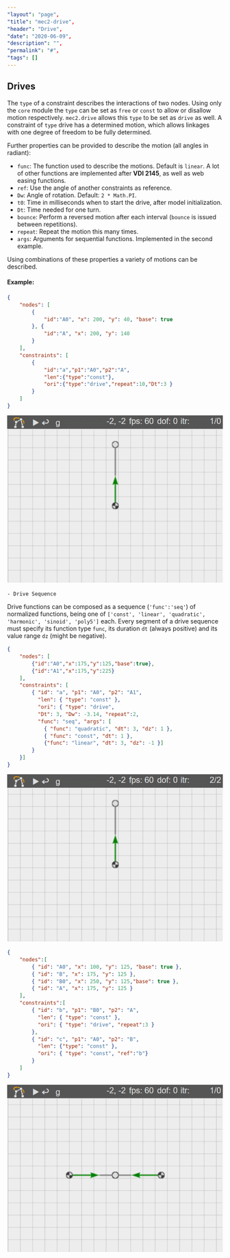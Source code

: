 ```yaml
---
"layout": "page",
"title": "mec2-drive",
"header": "Drive",
"date": "2020-06-09",
"description": "",
"permalink": "#",
"tags": []
---
```


## Drives

The `type` of a constraint describes the interactions of two nodes.
Using only the `core` module the `type` can be set as `free` or `const` to allow or disallow motion respectively.
`mec2.drive` allows this `type` to be set as `drive` as well.
A constraint of `type` drive has a determined motion, which allows linkages with one degree of freedom to be fully determined.

Further properties can be provided to describe the motion (all angles in radiant):

- `func`: The function used to describe the motions. Default is `linear`. A lot of other functions are implemented after **VDI 2145**, as well as web easing functions.
- `ref`: Use the angle of another constraints as reference.
- `Dw`: Angle of rotation. Default: `2 * Math.PI`.
- `t0`: Time in milliseconds when to start the drive, after model initialization.
- `Dt`: Time needed for one turn.
- `bounce`: Perform a reversed motion after each interval (`bounce` is issued between repetitions).
- `repeat`: Repeat the motion this many times.
- `args`: Arguments for sequential functions. Implemented in the second example.

Using combinations of these properties a variety of motions can be described.

#### Example:

```json
{
    "nodes": [
        {
            "id":"A0", "x": 200, "y": 40, "base": true
        }, {
            "id":"A", "x": 200, "y": 140
        }
    ],
    "constraints": [
        {
            "id":"a","p1":"A0","p2":"A",
            "len":{"type":"const"},
            "ori":{"type":"drive","repeat":10,"Dt":3 }
        }
    ]
}  
```

![first](img/drive_1.gif)

`- Drive Sequence`

Drive functions can be composed as a sequence (`'func':'seq'`) of normalized functions, being one of `['const', 'linear', 'quadratic', 'harmonic', 'sinoid', 'poly5']` each. Every segment of a drive sequence must specify its function type `func`, its duration `dt` (always positive) and its value range `dz` (might be negative).

```json
{
    "nodes": [
        {"id":"A0","x":175,"y":125,"base":true},
        {"id":"A1","x":175,"y":225}
    ],
    "constraints": [
        { "id": "a", "p1": "A0", "p2": "A1",
          "len": { "type": "const" },
          "ori": { "type": "drive", 
          "Dt": 3, "Dw": -3.14, "repeat":2,
          "func": "seq", "args": [
            { "func": "quadratic", "dt": 3, "dz": 1 },
            { "func": "const", "dt": 1 },
            {"func": "linear", "dt": 3, "dz": -1 }]
        }
    }]
}
```
![first](img/drive_2.gif)

```json
{
    "nodes":[
        { "id": "A0", "x": 100, "y": 125, "base": true },
        { "id": "B", "x": 175, "y": 125 },
        { "id": "B0", "x": 250, "y": 125,"base": true },
        { "id": "A", "x": 175, "y": 125 }
    ],
    "constraints":[
        { "id": "b", "p1": "B0", "p2": "A",
          "len": { "type": "const" },
          "ori": { "type": "drive", "repeat":3 }
        },
        { "id": "c", "p1": "A0", "p2": "B",
          "len": {"type": "const" },
          "ori": { "type": "const", "ref":"b"}
        }
    ]
}
```

![first](img/drive_3.gif)
